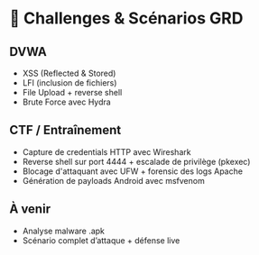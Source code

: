 # 🎯 Challenges & Scénarios GRD

## DVWA
- XSS (Reflected & Stored)
- LFI (inclusion de fichiers)
- File Upload + reverse shell
- Brute Force avec Hydra

## CTF / Entraînement
- Capture de credentials HTTP avec Wireshark
- Reverse shell sur port 4444 + escalade de privilège (pkexec)
- Blocage d'attaquant avec UFW + forensic des logs Apache
- Génération de payloads Android avec msfvenom

## À venir
- Analyse malware .apk
- Scénario complet d’attaque + défense live